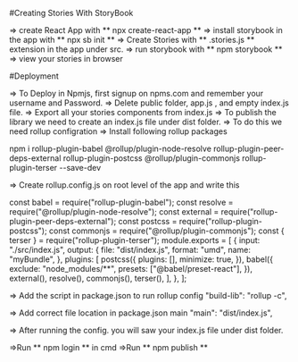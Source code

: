 #Creating Stories With StoryBook

=> create React App with ** npx create-react-app **
=> install storybook in the app with ** npx sb init **
=> Create Stories with ** .stories.js ** extension in the app under src.
=> run storybook with ** npm storybook **
=> view your stories in browser

#Deployment

=> To Deploy in Npmjs, first signup on npms.com and remember your username and Password.
=> Delete public folder, app.js , and empty index.js file.
=> Export all your stories components from index.js
=> To publish the library we need to create an index.js file under dist folder.
=> To do this we need rollup configration
=> Install following rollup packages

npm i rollup-plugin-babel
@rollup/plugin-node-resolve
rollup-plugin-peer-deps-external
rollup-plugin-postcss
@rollup/plugin-commonjs
rollup-plugin-terser --save-dev

=> Create rollup.config.js on root level of the app and write this

const babel = require("rollup-plugin-babel");
const resolve = require("@rollup/plugin-node-resolve");
const external = require("rollup-plugin-peer-deps-external");
const postcss = require("rollup-plugin-postcss");
const commonjs = require("@rollup/plugin-commonjs");
const { terser } = require("rollup-plugin-terser");
module.exports = [
{
input: "./src/index.js",
output: {
file: "dist/index.js",
format: "umd",
name: "myBundle",
},
plugins: [
postcss({
plugins: [],
minimize: true,
}),
babel({
exclude: "node_modules/\*\*",
presets: ["@babel/preset-react"],
}),
external(),
resolve(),
commonjs(),
terser(),
],
},
];

=> Add the script in package.json to run rollup config
"build-lib": "rollup -c",

=> Add correct file location in package.json main
"main": "dist/index.js",

=> After running the config. you will saw your index.js file under dist folder.

=>Run ** npm login ** in cmd
=>Run ** npm publish **
